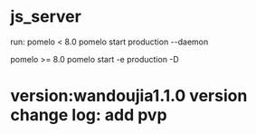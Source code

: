 js_server
=========
run:
pomelo < 8.0
pomelo start production --daemon

pomelo >= 8.0
pomelo start -e production -D


version:wandoujia1.1.0
version change log: add pvp
=======
